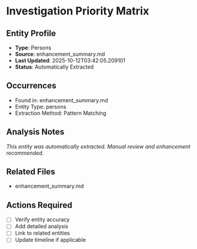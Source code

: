 # Investigation Priority Matrix

## Entity Profile
- **Type**: Persons
- **Source**: enhancement_summary.md
- **Last Updated**: 2025-10-12T03:42:05.209101
- **Status**: Automatically Extracted

## Occurrences
- Found in: enhancement_summary.md
- Entity Type: persons
- Extraction Method: Pattern Matching

## Analysis Notes
*This entity was automatically extracted. Manual review and enhancement recommended.*

## Related Files
- enhancement_summary.md

## Actions Required
- [ ] Verify entity accuracy
- [ ] Add detailed analysis
- [ ] Link to related entities
- [ ] Update timeline if applicable

